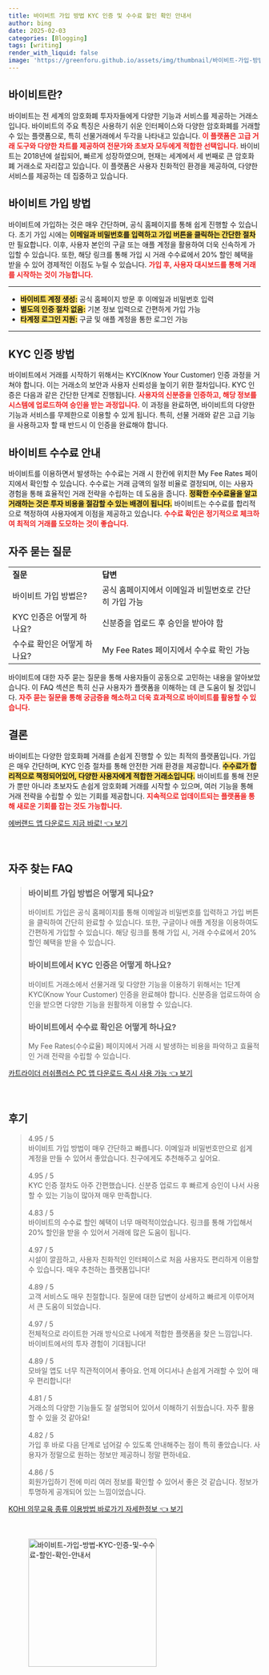 ```yaml
---
title: 바이비트 가입 방법 KYC 인증 및 수수료 할인 확인 안내서
author: bing
date: 2025-02-03
categories: [Blogging]
tags: [writing]
render_with_liquid: false
image: 'https://greenforu.github.io/assets/img/thumbnail/바이비트-가입-방법-KYC-인증-및-수수료-할인-확인-안내서.webp'
---
```



<h2 id='바이비트란'>바이비트란?</h2>

<p>바이비트는 전 세계의 암호화폐 투자자들에게 다양한 기능과 서비스를 제공하는 거래소입니다. 바이비트의 주요 특징은 사용하기 쉬운 인터페이스와 다양한 암호화폐를 거래할 수 있는 플랫폼으로, 특히 선물거래에서 두각을 나타내고 있습니다. <b><span style="color: #ee2323;">이 플랫폼은 고급 거래 도구와 다양한 차트를 제공하여 전문가와 초보자 모두에게 적합한 선택입니다.</span></b> 바이비트는 2018년에 설립되어, 빠르게 성장하였으며, 현재는 세계에서 세 번째로 큰 암호화폐 거래소로 자리잡고 있습니다. 이 플랫폼은 사용자 친화적인 환경을 제공하여, 다양한 서비스를 제공하는 데 집중하고 있습니다.</p>

<h2 id='바이비트 가입 방법'>바이비트 가입 방법</h2>

<p>바이비트에 가입하는 것은 매우 간단하며, 공식 홈페이지를 통해 쉽게 진행할 수 있습니다. 초기 가입 시에는 <b><span style="background-color: #ffe066;">이메일과 비밀번호를 입력하고 가입 버튼을 클릭하는 간단한 절차</span></b>만 필요합니다. 이후, 사용자 본인의 구글 또는 애플 계정을 활용하여 더욱 신속하게 가입할 수 있습니다. 또한, 해당 링크를 통해 가입 시 거래 수수료에서 20% 할인 혜택을 받을 수 있어 경제적인 이점도 누릴 수 있습니다. <b><span style="color: #ee2323;">가입 후, 사용자 대시보드를 통해 거래를 시작하는 것이 가능합니다.</span></b></p>

<hr />

<ul>
    <li><b><span style="background-color: #ffe066;">바이비트 계정 생성:</span></b> 공식 홈페이지 방문 후 이메일과 비밀번호 입력</li>
    <li><b><span style="background-color: #ffe066;">별도의 인증 절차 없음:</span></b> 기본 정보 입력으로 간편하게 가입 가능</li>
    <li><b><span style="background-color: #ffe066;">타계정 로그인 지원:</span></b> 구글 및 애플 계정을 통한 로그인 가능</li>
</ul>

<hr />

<h2 id='KYC 인증 방법'>KYC 인증 방법</h2>

<p>바이비트에서 거래를 시작하기 위해서는 KYC(Know Your Customer) 인증 과정을 거쳐야 합니다. 이는 거래소의 보안과 사용자 신뢰성을 높이기 위한 절차입니다. KYC 인증은 다음과 같은 간단한 단계로 진행됩니다. <b><span style="color: #ee2323;">사용자의 신분증을 인증하고, 해당 정보를 시스템에 업로드하여 승인을 받는 과정입니다.</span></b> 이 과정을 완료하면, 바이비트의 다양한 기능과 서비스를 무제한으로 이용할 수 있게 됩니다. 특히, 선물 거래와 같은 고급 기능을 사용하고자 할 때 반드시 이 인증을 완료해야 합니다.</p>

<h2 id='바이비트 수수료 안내'>바이비트 수수료 안내</h2>

<p>바이비트를 이용하면서 발생하는 수수료는 거래 시 한칸에 위치한 My Fee Rates 페이지에서 확인할 수 있습니다. 수수료는 거래 금액의 일정 비율로 결정되며, 이는 사용자 경험을 통해 효율적인 거래 전략을 수립하는 데 도움을 줍니다. <b><span style="background-color: #ffe066;">정확한 수수료율을 알고 거래하는 것은 투자 비용을 절감할 수 있는 배경이 됩니다.</span></b> 바이비트는 수수료를 합리적으로 책정하여 사용자에게 이점을 제공하고 있습니다. <b><span style="color: #ee2323;">수수료 확인은 정기적으로 체크하여 최적의 거래를 도모하는 것이 좋습니다.</span></b></p>

<h2 id='자주 묻는 질문'>자주 묻는 질문</h2>

<table>
    <tr>
        <td><b>질문</b></td>
        <td><b>답변</b></td>
    </tr>
    <tr>
        <td>바이비트 가입 방법은?</td>
        <td>공식 홈페이지에서 이메일과 비밀번호로 간단히 가입 가능</td>
    </tr>
    <tr>
        <td>KYC 인증은 어떻게 하나요?</td>
        <td>신분증을 업로드 후 승인을 받아야 함</td>
    </tr>
    <tr>
        <td>수수료 확인은 어떻게 하나요?</td>
        <td>My Fee Rates 페이지에서 수수료 확인 가능</td>
    </tr>
</table>

<p>바이비트에 대한 자주 묻는 질문을 통해 사용자들이 공동으로 고민하는 내용을 알아보았습니다. 이 FAQ 섹션은 특히 신규 사용자가 플랫폼을 이해하는 데 큰 도움이 될 것입니다. <b><span style="color: #ee2323;">자주 묻는 질문을 통해 궁금증을 해소하고 더욱 효과적으로 바이비트를 활용할 수 있습니다.</span></b></p>

<h2 id='결론'>결론</h2>

<p>바이비트는 다양한 암호화폐 거래를 손쉽게 진행할 수 있는 최적의 플랫폼입니다. 가입은 매우 간단하며, KYC 인증 절차를 통해 안전한 거래 환경을 제공합니다. <b><span style="background-color: #ffe066;">수수료가 합리적으로 책정되어있어, 다양한 사용자에게 적합한 거래소입니다.</span></b> 바이비트를 통해 전문가 뿐만 아니라 초보자도 손쉽게 암호화폐 거래를 시작할 수 있으며, 여러 기능을 통해 거래 전략을 수립할 수 있는 기회를 제공합니다. <b><span style="color: #ee2323;">지속적으로 업데이트되는 플랫폼을 통해 새로운 기회를 잡는 것도 가능합니다.</span></b></p>


<p><a class="click-button" title="에버랜드 앱 다운로드 지금 바로!" href="https://greenforu.github.io/posts/%EC%97%90%EB%B2%84%EB%9E%9C%EB%93%9C-%EC%95%B1-%EB%8B%A4%EC%9A%B4%EB%A1%9C%EB%93%9C-%EC%A7%80%EA%B8%88-%EB%B0%94%EB%A1%9C!/" rel="dofollow">에버랜드 앱 다운로드 지금 바로! 👈 보기</a></p><br>
<h2 id='자주_찾는_FAQ'>자주 찾는 FAQ</h2>
<div itemscope="" itemtype="https://schema.org/FAQPage"> 
<blockquote> 
<div itemscope="" itemprop="mainEntity" itemtype="https://schema.org/Question"> 
<h3 itemprop="name">바이비트 가입 방법은 어떻게 되나요?</h3> 
<div itemscope="" itemprop="acceptedAnswer" itemtype="https://schema.org/Answer"> 
<span itemprop="text"> 
<p>바이비트 가입은 공식 홈페이지를 통해 이메일과 비밀번호를 입력하고 가입 버튼을 클릭하여 간단히 완료할 수 있습니다. 또한, 구글이나 애플 계정을 이용하여도 간편하게 가입할 수 있습니다. 해당 링크를 통해 가입 시, 거래 수수료에서 20% 할인 혜택을 받을 수 있습니다.</p> 
</span> 
</div> 
</div> 

<div itemscope="" itemprop="mainEntity" itemtype="https://schema.org/Question"> 
<h3 itemprop="name">바이비트에서 KYC 인증은 어떻게 하나요?</h3> 
<div itemscope="" itemprop="acceptedAnswer" itemtype="https://schema.org/Answer"> 
<span itemprop="text"> 
<p>바이비트 거래소에서 선물거래 및 다양한 기능을 이용하기 위해서는 1단계 KYC(Know Your Customer) 인증을 완료해야 합니다. 신분증을 업로드하여 승인을 받으면 다양한 기능을 원활하게 이용할 수 있습니다.</p> 
</span> 
</div> 
</div> 

<div itemscope="" itemprop="mainEntity" itemtype="https://schema.org/Question"> 
<h3 itemprop="name">바이비트에서 수수료 확인은 어떻게 하나요?</h3> 
<div itemscope="" itemprop="acceptedAnswer" itemtype="https://schema.org/Answer"> 
<span itemprop="text"> 
<p>My Fee Rates(수수료율) 페이지에서 거래 시 발생하는 비용을 파악하고 효율적인 거래 전략을 수립할 수 있습니다.</p> 
</span> 
</div> 
</div> 
</blockquote> 
</div>
<p><a class="click-button" title="카트라이더 러쉬플러스 PC 앱 다운로드 즉시 사용 가능" href="https://greenforu.github.io/posts/%EC%B9%B4%ED%8A%B8%EB%9D%BC%EC%9D%B4%EB%8D%94-%EB%9F%AC%EC%89%AC%ED%94%8C%EB%9F%AC%EC%8A%A4-PC-%EC%95%B1-%EB%8B%A4%EC%9A%B4%EB%A1%9C%EB%93%9C-%EC%A6%89%EC%8B%9C-%EC%82%AC%EC%9A%A9-%EA%B0%80%EB%8A%A5/" rel="dofollow">카트라이더 러쉬플러스 PC 앱 다운로드 즉시 사용 가능 👈 보기</a></p><br>
<h2 id='후기'>후기</h2>
<div itemscope itemtype="https://schema.org/Product">
  <blockquote>
  <div itemprop="review" itemscope itemtype="https://schema.org/Review">
      <div itemprop="reviewRating" itemscope itemtype="https://schema.org/Rating"> <span itemprop="ratingValue">4.95</span> / <span itemprop="bestRating">5</span> </div>
      <span itemprop="reviewBody">바이비트 가입 방법이 매우 간단하고 빠릅니다. 이메일과 비밀번호만으로 쉽게 계정을 만들 수 있어서 좋았습니다. 친구에게도 추천해주고 싶어요.</span>
  </div>
  <br>
  <div itemprop="review" itemscope itemtype="https://schema.org/Review">
      <div itemprop="reviewRating" itemscope itemtype="https://schema.org/Rating"> <span itemprop="ratingValue">4.95</span> / <span itemprop="bestRating">5</span> </div>
      <span itemprop="reviewBody">KYC 인증 절차도 아주 간편했습니다. 신분증 업로드 후 빠르게 승인이 나서 사용할 수 있는 기능이 많아져 매우 만족합니다.</span>
  </div>
  <br>
  <div itemprop="review" itemscope itemtype="https://schema.org/Review">
      <div itemprop="reviewRating" itemscope itemtype="https://schema.org/Rating"> <span itemprop="ratingValue">4.83</span> / <span itemprop="bestRating">5</span> </div>
      <span itemprop="reviewBody">바이비트의 수수료 할인 혜택이 너무 매력적이었습니다. 링크를 통해 가입해서 20% 할인을 받을 수 있어서 거래에 많은 도움이 됩니다.</span>
  </div>
  <br>
  <div itemprop="review" itemscope itemtype="https://schema.org/Review">
      <div itemprop="reviewRating" itemscope itemtype="https://schema.org/Rating"> <span itemprop="ratingValue">4.97</span> / <span itemprop="bestRating">5</span> </div>
      <span itemprop="reviewBody">시설이 깔끔하고, 사용자 친화적인 인터페이스로 처음 사용자도 편리하게 이용할 수 있습니다. 매우 추천하는 플랫폼입니다!</span>
  </div>
  <br>
  <div itemprop="review" itemscope itemtype="https://schema.org/Review">
      <div itemprop="reviewRating" itemscope itemtype="https://schema.org/Rating"> <span itemprop="ratingValue">4.89</span> / <span itemprop="bestRating">5</span> </div>
      <span itemprop="reviewBody">고객 서비스도 매우 친절합니다. 질문에 대한 답변이 상세하고 빠르게 이루어져서 큰 도움이 되었습니다.</span>
  </div>
  <br>
  <div itemprop="review" itemscope itemtype="https://schema.org/Review">
      <div itemprop="reviewRating" itemscope itemtype="https://schema.org/Rating"> <span itemprop="ratingValue">4.97</span> / <span itemprop="bestRating">5</span> </div>
      <span itemprop="reviewBody">전체적으로 라이트한 거래 방식으로 나에게 적합한 플랫폼을 찾은 느낌입니다. 바이비트에서의 투자 경험이 기대됩니다!</span>
  </div>
  <br>
  <div itemprop="review" itemscope itemtype="https://schema.org/Review">
      <div itemprop="reviewRating" itemscope itemtype="https://schema.org/Rating"> <span itemprop="ratingValue">4.89</span> / <span itemprop="bestRating">5</span> </div>
      <span itemprop="reviewBody">모바일 앱도 너무 직관적이어서 좋아요. 언제 어디서나 손쉽게 거래할 수 있어 매우 편리합니다!</span>
  </div>
  <br>
  <div itemprop="review" itemscope itemtype="https://schema.org/Review">
      <div itemprop="reviewRating" itemscope itemtype="https://schema.org/Rating"> <span itemprop="ratingValue">4.81</span> / <span itemprop="bestRating">5</span> </div>
      <span itemprop="reviewBody">거래소의 다양한 기능들도 잘 설명되어 있어서 이해하기 쉬웠습니다. 자주 활용할 수 있을 것 같아요!</span>
  </div>
  <br>
  <div itemprop="review" itemscope itemtype="https://schema.org/Review">
      <div itemprop="reviewRating" itemscope itemtype="https://schema.org/Rating"> <span itemprop="ratingValue">4.82</span> / <span itemprop="bestRating">5</span> </div>
      <span itemprop="reviewBody">가입 후 바로 다음 단계로 넘어갈 수 있도록 안내해주는 점이 특히 좋았습니다. 사용자가 정말으로 원하는 정보만 제공하니 정말 편하네요.</span>
  </div>
  <br>
  <div itemprop="review" itemscope itemtype="https://schema.org/Review">
      <div itemprop="reviewRating" itemscope itemtype="https://schema.org/Rating"> <span itemprop="ratingValue">4.86</span> / <span itemprop="bestRating">5</span> </div>
      <span itemprop="reviewBody">회원가입하기 전에 미리 여러 정보를 확인할 수 있어서 좋은 것 같습니다. 정보가 투명하게 공개되어 있는 느낌이었습니다.</span>
  </div>
  </blockquote>
</div>
<p><a class="click-button" title="KOHI 의무교육 종류 이용방법 바로가기 자세한정보" href="https://greenforu.github.io/posts/KOHI-%EC%9D%98%EB%AC%B4%EA%B5%90%EC%9C%A1-%EC%A2%85%EB%A5%98-%EC%9D%B4%EC%9A%A9%EB%B0%A9%EB%B2%95-%EB%B0%94%EB%A1%9C%EA%B0%80%EA%B8%B0-%EC%9E%90%EC%84%B8%ED%95%9C%EC%A0%95%EB%B3%B4/" rel="dofollow">KOHI 의무교육 종류 이용방법 바로가기 자세한정보 👈 보기</a></p><br>
<figure class="image"><img src="https://greenforu.github.io/assets/img/thumbnail/바이비트-가입-방법-KYC-인증-및-수수료-할인-확인-안내서.webp" alt="바이비트-가입-방법-KYC-인증-및-수수료-할인-확인-안내서" width="256" height="256"></figure>